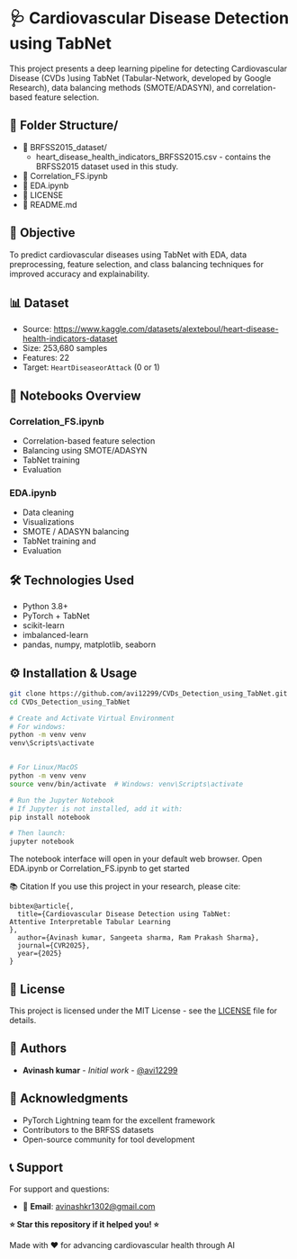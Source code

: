 # 🩺 Cardiovascular Disease Detection using TabNet

This project presents a deep learning pipeline for detecting Cardiovascular Disease (CVDs )using TabNet (Tabular-Network, developed by Google Research), data balancing methods (SMOTE/ADASYN), and correlation-based feature selection.



## 📁 Folder Structure/

- 📁 BRFSS2015_dataset/
   -  heart_disease_health_indicators_BRFSS2015.csv - contains the BRFSS2015 dataset used in this study.
- 📓 Correlation_FS.ipynb
- 📓 EDA.ipynb
- 📄 LICENSE
- 📄 README.md


## 🎯 Objective

To predict cardiovascular diseases using TabNet with EDA, data preprocessing, feature selection, and class balancing techniques for improved accuracy and explainability.


## 📊 Dataset

- Source: https://www.kaggle.com/datasets/alexteboul/heart-disease-health-indicators-dataset
- Size: 253,680 samples
- Features: 22
- Target: `HeartDiseaseorAttack` (0 or 1)


## 📒 Notebooks Overview


### Correlation_FS.ipynb
- Correlation-based feature selection
- Balancing using SMOTE/ADASYN 
- TabNet training
- Evaluation 



### EDA.ipynb
- Data cleaning
- Visualizations
- SMOTE / ADASYN balancing
- TabNet training and 
- Evaluation


## 🛠️ Technologies Used

- Python 3.8+
- PyTorch + TabNet
- scikit-learn
- imbalanced-learn
- pandas, numpy, matplotlib, seaborn


## ⚙️ Installation & Usage

```bash
git clone https://github.com/avi12299/CVDs_Detection_using_TabNet.git
cd CVDs_Detection_using_TabNet

# Create and Activate Virtual Environment
# For windows:
python -m venv venv
venv\Scripts\activate


# For Linux/MacOS
python -m venv venv
source venv/bin/activate  # Windows: venv\Scripts\activate

# Run the Jupyter Notebook
# If Jupyter is not installed, add it with:
pip install notebook

# Then launch:
jupyter notebook
```

The notebook interface will open in your default web browser. 
Open EDA.ipynb or Correlation_FS.ipynb to get started

📚 Citation
If you use this project in your research, please cite:
```
bibtex@article{,
  title={Cardiovascular Disease Detection using TabNet:
Attentive Interpretable Tabular Learning
},
  author={Avinash kumar, Sangeeta sharma, Ram Prakash Sharma},
  journal={CVR2025},
  year={2025}
}
```


## 📄 License

This project is licensed under the MIT License - see the [LICENSE](LICENSE) file for details.

## 👥 Authors

- **Avinash kumar** - *Initial work* - [@avi12299](https://github.com/avi12299)

## 🙏 Acknowledgments

- PyTorch Lightning team for the excellent framework
- Contributors to the BRFSS datasets
- Open-source community for tool development


## 📞 Support

For support and questions:
- 📧 **Email**: avinashkr1302@gmail.com


**⭐ Star this repository if it helped you! ⭐**

Made with ❤️ for advancing cardiovascular health through AI
